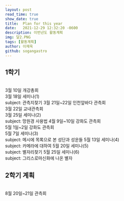 ```yaml
---
layout: post
read_time: true
show_date: true
title:  Plan for this year
date:   2021-12-29 12:32:20 -0600
description: 이번년도 활동계획
img: 달2.PNG
tags: [활동계획]
author: 이재욱
github: sogangastro
---
```


<h2>1학기</h2><br>
3월 10일 개강총회<br>
3월 18일 세미나(1)<br>
subject: 관측지찾기
3월 21일~22일 인천앞바다 관측회<br>
3월 22일 교내관측회<br>
3월 25일 세미나(2)<br>
subject: 망원경 사용법
4월 9일~10일 강화도 관측회<br>
5월 1일~2일 강화도 관측회<br>
5월 7일 세미나(3)<br>
subject: 메시에 목록으로 본 성단과 성운들
5월 13일 세미나(4)<br>
subject: 카메라에 대하여
5월 20일 세미나(5)<br>
subject: 별자리찾기
5월 25일 세미나(6)<br>
subject: 그리스로마신화에 나온 별자

<h2>2학기 계획</h2><br>
8월 20일~21일 관측회

